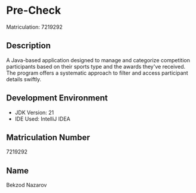 # Pre-Check
Matriculation: 7219292
## Description
A Java-based application designed to manage and categorize competition participants based on their sports type and the awards they've received. The program offers a systematic approach to filter and access participant details swiftly.

## Development Environment
- JDK Version: 21
- IDE Used: IntelliJ IDEA

## Matriculation Number
7219292
## Name
Bekzod Nazarov
